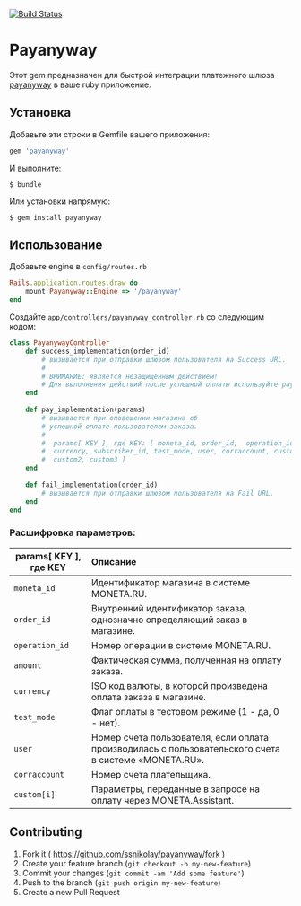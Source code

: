 [![Build Status](https://travis-ci.org/ssnikolay/payanyway.svg?branch=master)](https://travis-ci.org/ssnikolay/payanyway)
# Payanyway

Этот gem предназначен для быстрой интеграции платежного шлюза [payanyway](http://payanyway.ru) в ваше ruby приложение.

## Установка

Добавьте эти строки в Gemfile вашего приложения:

```ruby
gem 'payanyway'
```

И выполните:

    $ bundle

Или установки напрямую:

    $ gem install payanyway

## Использование

Добавьте engine в `config/routes.rb`
```ruby
Rails.application.routes.draw do
    mount Payanyway::Engine => '/payanyway'
end
```
Создайте `app/controllers/payanyway_controller.rb` со следующим кодом:
```ruby
class PayanywayController
    def success_implementation(order_id)
        # вызывается при отправки шлюзом пользователя на Success URL.
        #
        # ВНИМАНИЕ: является незащищенным действием!
        # Для выполнения действий после успешной оплаты используйте pay_implementation
    end
    
    def pay_implementation(params)
        # вызывается при оповещении магазина об 
        # успешной оплате пользователем заказа.
        #
        #  params[ KEY ], где KEY: [ moneta_id, order_id,  operation_id, amount,
        #  currency, subscriber_id, test_mode, user, corraccount, custom1,
        #  custom2, custom3 ]
    end
    
    def fail_implementation(order_id)
        # вызывается при отправки шлюзом пользователя на Fail URL.
    end
end
```

### Расшифровка параметров:

 params[ KEY ], где KEY   | Описание
--------------------------|:-----------------------------------------------------------
 `moneta_id`              | Идентификатор магазина в системе MONETA.RU.
 `order_id`               | Внутренний идентификатор заказа, однозначно определяющий заказ в магазине.
 `operation_id`           | Номер операции в системе MONETA.RU.
 `amount`                 | Фактическая сумма, полученная на оплату заказа.
 `currency`               | ISO код валюты, в которой произведена оплата заказа в магазине.
 `test_mode`              | Флаг оплаты в тестовом режиме (1 - да, 0 - нет).
 `user`                   | Номер счета пользователя, если оплата производилась с пользовательского счета в системе «MONETA.RU».
 `corraccount`            | Номер счета плательщика.
 `custom[i]`              | Параметры, переданные в запросе на оплату через MONETA.Assistant.
## Contributing

1. Fork it ( https://github.com/ssnikolay/payanyway/fork )
2. Create your feature branch (`git checkout -b my-new-feature`)
3. Commit your changes (`git commit -am 'Add some feature'`)
4. Push to the branch (`git push origin my-new-feature`)
5. Create a new Pull Request
